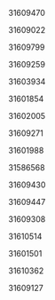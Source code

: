 31609470

31609022

31609799

31609259

31603934

31601854

31602005

31609271

31601988

31586568

31609430

31609447

31609308

31610514

31601501

31610362

31609127

